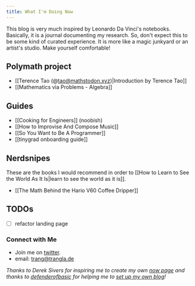 ```yaml
---
title: What I'm Doing Now
---
```

This blog is very much inspired by Leonardo Da Vinci's notebooks. Basically, it is a journal documenting my research. So, don't expect this to be some kind of curated experience. It is more like a magic junkyard or an artist's studio. Make yourself comfortable!
## Polymath project

- [[Terence Tao (@tao@mathstodon.xyz)|Introduction by Terence Tao]]
- [[Mathematics via Problems - Algebra]]

## Guides

- [[Cooking for Engineers]] (noobish)
- [[How to Improvise And Compose Music]]
- [[So You Want to Be A Programmer]]
- [[tinygrad onboarding guide]]

## Nerdsnipes

These are the books I would recommend in order to [[How to Learn to See the World As It Is|learn to see the world as it is]].

- [[The Math Behind the Hario V60 Coffee Dripper]]

## TODOs

- [   ] refactor landing page

### Connect with Me
- Join me on [twitter](https://x.com/trangquest).
- email: trang@trangla.de


*Thanks to Derek Sivers for inspiring me to create my own [now page](https://nownownow.com/about) and thanks to [defenderofbasic](https://x.com/DefenderOfBasic) for helping me to [set up my own blog](https://github.com/DefenderOfBasic/obsidian-quartz-template)!*